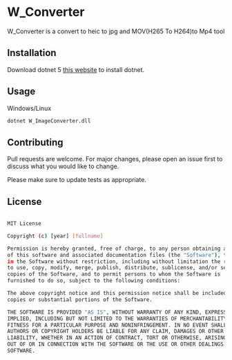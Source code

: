 # W_Converter 

W_Converter is a convert to heic to jpg and MOV(H265 To H264)to Mp4 tool
## Installation

Download dotnet 5 [this website](https://dotnet.microsoft.com/en-us/download/dotnet/5.0) to install dotnet.


## Usage

Windows/Linux
```bash
dotnet W_ImageConverter.dll
```


## Contributing
Pull requests are welcome. For major changes, please open an issue first to discuss what you would like to change.

Please make sure to update tests as appropriate.

## License
```bash

MIT License

Copyright (c) [year] [fullname]

Permission is hereby granted, free of charge, to any person obtaining a copy
of this software and associated documentation files (the "Software"), to deal
in the Software without restriction, including without limitation the rights
to use, copy, modify, merge, publish, distribute, sublicense, and/or sell
copies of the Software, and to permit persons to whom the Software is
furnished to do so, subject to the following conditions:

The above copyright notice and this permission notice shall be included in all
copies or substantial portions of the Software.

THE SOFTWARE IS PROVIDED "AS IS", WITHOUT WARRANTY OF ANY KIND, EXPRESS OR
IMPLIED, INCLUDING BUT NOT LIMITED TO THE WARRANTIES OF MERCHANTABILITY,
FITNESS FOR A PARTICULAR PURPOSE AND NONINFRINGEMENT. IN NO EVENT SHALL THE
AUTHORS OR COPYRIGHT HOLDERS BE LIABLE FOR ANY CLAIM, DAMAGES OR OTHER
LIABILITY, WHETHER IN AN ACTION OF CONTRACT, TORT OR OTHERWISE, ARISING FROM,
OUT OF OR IN CONNECTION WITH THE SOFTWARE OR THE USE OR OTHER DEALINGS IN THE
SOFTWARE.

```
